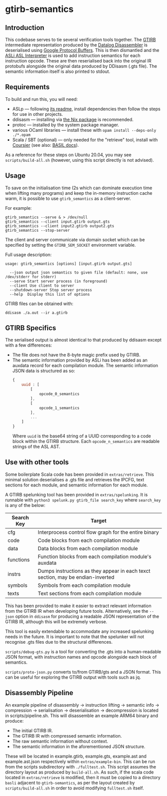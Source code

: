 # gtirb-semantics

## Introduction

This codebase serves to tie several verification tools together.
The [GTIRB](https://github.com/grammatech/gtirb) intermediate representation produced by the [Datalog Disassembler](https://github.com/GrammaTech/ddisasm) is deserialised using [Google Protocol Buffers](https://developers.google.com/protocol-buffers). This is then dismantled and the [ASLi ASL Interpreter](https://github.com/UQ-PAC/asl-interpreter) is used to add instruction semantics for each instruction opcode. These are then reserialised back into the original IR protobufs alongside the original data produced by DDisasm (.gts file).
The semantic information itself is also printed to stdout.

## Requirements
To build and run this, you will need:
* ASLp &mdash;
  following [its readme](https://github.com/UQ-PAC/aslp?tab=readme-ov-file#installing-dependencies),
  install dependencies then follow the steps for use in other projects.
* ddisasm &mdash; installing via [the Nix package](https://github.com/katrinafyi/pac-nix) is recommended.
* protoc &mdash; installed by the system package manager.
* various OCaml libraries &mdash; install these with `opam install --deps-only ./*.opam`
* Scala / SBT (optional) &mdash; only needed for the "retrieve" tool, install with [Coursier](https://get-coursier.io/docs/cli-installation) (see also: [BASIL docs](https://github.com/UQ-PAC/BASIL/tree/main/docs/development)).

As a reference for these steps on Ubuntu 20.04, you may see `scripts/build-all.sh` (however, using this script directly is not advised).

## Usage

To save on the initialisation time (2s which can dominate execution time when lifting many programs)
and keep the in-memory instruction cache warm, it is possible to use `gtirb_semantics` as a
client-server. 

For example:

```
gtirb_semantics --serve & > /dev/null
gtirb_semantics --client input.gtirb output.gts
gtirb_semantics --client input2.gtirb output2.gts
gtirb_semantics --stop-server
```
The client and server communicate via domain socket which can be specified by setting the
`GTIRB_SEM_SOCKET` environment variable.

Full usage description:

```
usage: gtirb_semantics [options] [input.gtirb output.gts]

  --json output json semantics to given file (default: none, use /dev/stderr for stderr)
  --serve Start server process (in foreground)
  --client Use client to server
  --shutdown-server Stop server process
  --help  Display this list of options
```

GTIRB files can be obtained with:
```
ddisasm ./a.out --ir a.gtirb
```

## GTIRB Specifics
The serialised output is almost identical to that produced by ddisasm except with a few differences:
* The file does not have the 8-byte magic prefix used by GTIRB.
* The semantic information provided by ASLi has been added as an auxdata record for each compilation module. 
  The semantic information JSON data is structured as so:
  ```js
  {
      uuid : [
          [
              opcode_0_semantics
          ],
          [
              opcode_1_semantics
          ],
          ...
      ]
  }
  ```
  Where ```uuid``` is the base64 string of a UUID corresponding to a code block within the GTIRB structure.
  Each ```opcode_n_semantics``` are readable strings of the ASL AST.

## Use with other tools
Some boilerplate Scala code has been provided in ```extras/retrieve```. This minimal solution deserialises a .gts file and retrieves the IPCFG, text sections for each module, and semantic information for each module.

A GTIRB spelunking tool has been provided in ```extras/spelunking```. It is runnable with ```python3 spelunk.py gtirb_file search_key``` where ```search_key``` is any of the below:

| Search Key | Target                                                                          |
|------------|---------------------------------------------------------------------------------|
| cfg        | Interprocess control flow graph for the entire binary                           |
| code       | Code blocks from each compilation module                                        |
| data       | Data blocks from each compilation module                                        |
| functions  | Function blocks from each compilation module's auxdata                          |
| instrs     | Dumps instructions as they appear in each texct section, may be endian-inverted |
| symbols    | Symbols from each compilation module                                            |
| texts      | Text sections from each compilation module                                      |

This has been provided to make it easier to extract relevant information from the GTIRB IR when developing future tools. Alternatively, see the ```--json``` option in ```ddisasm``` for producing a readable JSON representation of the GTIRB IR, although this will be extremely verbose.

This tool is easily extendable to accommodate any increased spelunking needs in the future.
It is important to note that the spelunker will not recognise .gts files due to the structural differences.

`scripts/debug-gts.py` is a tool for converting the .gts into a human-readable JSON format, with instruction names and opcode alongside each block of semantics.

`scripts/proto-json.py` converts to/from GTIRB/gts and a JSON format. This can be useful for exploring the GTIRB output with tools such as jq.

## Disassembly Pipeline
An example pipeline of disassembly -> instruction lifting -> semantic info -> compression -> serialisation -> deserialisation -> decompression is located in scripts/pipeline.sh.
This will disassemble an example ARM64 binary and produce:
* The initial GTIRB IR.
* The GTIRB IR with compressed semantic information.
* The raw semantic information without context.
* The semantic information in the aforementioned JSON structure.

These will be located in example.gtirb, example.gts, example.ast and example.ast.json respectively within ```extras/example-bin```.
This can be run from the scripts subdirectory with ```./fulltest.sh```. This script assumes the directory layout as produced by ```build-all.sh```.
As such, if the scala code located in ```extras/retrieve``` is modified, then it must be copied to a directory ```basli``` adjacent to ```gtirb-semantics```, as per the layout created by ```scripts/build-all.sh``` in order to avoid modifying ```fulltest.sh``` itself.
